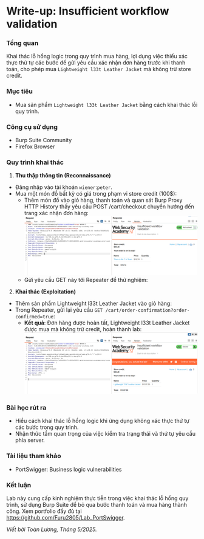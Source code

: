 # Write-up: Insufficient workflow validation

### Tổng quan
Khai thác lỗ hổng logic trong quy trình mua hàng, lợi dụng việc thiếu xác thực thứ tự các bước để gửi yêu cầu xác nhận đơn hàng trước khi thanh toán, cho phép mua `Lightweight l33t Leather Jacket` mà không trừ store credit.

### Mục tiêu
- Mua sản phẩm `Lightweight l33t Leather Jacket` bằng cách khai thác lỗi quy trình.

### Công cụ sử dụng
- Burp Suite Community
- Firefox Browser

### Quy trình khai thác
1. **Thu thập thông tin (Reconnaissance)**
- Đăng nhập vào tài khoản `wiener`:`peter`.
- Mua một món đồ bất kỳ có giá trong phạm vi store credit (100$):
    - Thêm món đồ vào giỏ hàng, thanh toán và quan sát Burp Proxy HTTP History thấy yêu cầu POST /cart/checkout chuyển hướng đến trang xác nhận đơn hàng:
        ![order](./images/order.png)
    - Gửi yêu cầu GET này tới Repeater để thử nghiệm:

2. **Khai thác (Exploitation)**
- Thêm sản phẩm Lightweight l33t Leather Jacket vào giỏ hàng:
- Trong Repeater, gửi lại yêu cầu `GET /cart/order-confirmation?order-confirmed=true`:
    - **Kết quả**: Đơn hàng được hoàn tất, Lightweight l33t Leather Jacket được mua mà không trừ credit, hoàn thành lab:
        ![solved](./images/confirm.png)

### Bài học rút ra
- Hiểu cách khai thác lỗ hổng logic khi ứng dụng không xác thực thứ tự các bước trong quy trình.
- Nhận thức tầm quan trọng của việc kiểm tra trạng thái và thứ tự yêu cầu phía server.

### Tài liệu tham khảo
- PortSwigger: Business logic vulnerabilities

### Kết luận
Lab này cung cấp kinh nghiệm thực tiễn trong việc khai thác lỗ hổng quy trình, sử dụng Burp Suite để bỏ qua bước thanh toán và mua hàng thành công. Xem portfolio đầy đủ tại https://github.com/Furu2805/Lab_PortSwigger.

*Viết bởi Toàn Lương, Tháng 5/2025.*